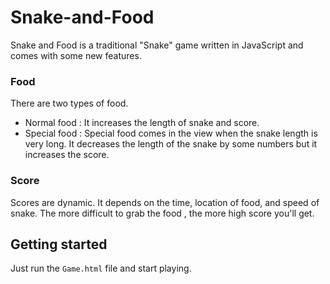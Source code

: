 # Snake-and-Food
Snake and Food is a traditional "Snake" game written in JavaScript and comes with some new features.  

### Food
There are two types of food.  
* Normal food : It increases the length of snake and score.
* Special food : Special food comes in the view when the snake length is very long. It decreases the length of the snake by some numbers but it increases the score.

### Score
Scores are dynamic. It depends on the time, location of food, and speed of snake. The more difficult to grab the food , the more high score you'll get.

## Getting started
Just run the `Game.html` file and start playing.
